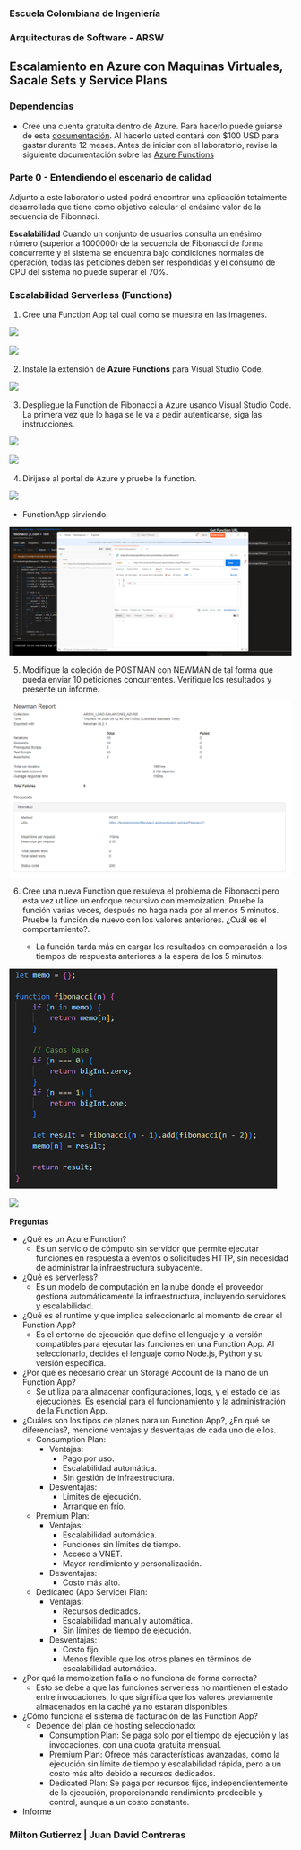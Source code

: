 ### Escuela Colombiana de Ingeniería
### Arquitecturas de Software - ARSW

## Escalamiento en Azure con Maquinas Virtuales, Sacale Sets y Service Plans

### Dependencias
* Cree una cuenta gratuita dentro de Azure. Para hacerlo puede guiarse de esta [documentación](https://azure.microsoft.com/es-es/free/students/). Al hacerlo usted contará con $100 USD para gastar durante 12 meses.
Antes de iniciar con el laboratorio, revise la siguiente documentación sobre las [Azure Functions](https://www.c-sharpcorner.com/article/an-overview-of-azure-functions/)

### Parte 0 - Entendiendo el escenario de calidad

Adjunto a este laboratorio usted podrá encontrar una aplicación totalmente desarrollada que tiene como objetivo calcular el enésimo valor de la secuencia de Fibonnaci.

**Escalabilidad**
Cuando un conjunto de usuarios consulta un enésimo número (superior a 1000000) de la secuencia de Fibonacci de forma concurrente y el sistema se encuentra bajo condiciones normales de operación, todas las peticiones deben ser respondidas y el consumo de CPU del sistema no puede superar el 70%.

### Escalabilidad Serverless (Functions)

1. Cree una Function App tal cual como se muestra en las  imagenes.

![](images/part3/part3-function-config.png)

![](images/part3/part3-function-configii.png)

2. Instale la extensión de **Azure Functions** para Visual Studio Code.

![](images/part3/part3-install-extension.png)

3. Despliegue la Function de Fibonacci a Azure usando Visual Studio Code. La primera vez que lo haga se le va a pedir autenticarse, siga las instrucciones.

![](images/part3/part3-deploy-function-1.png)

![](images/part3/part3-deploy-function-2.png)

4. Dirijase al portal de Azure y pruebe la function.

![](images/part3/part3-test-function.png)

- FunctionApp sirviendo.

![](images/function_project.png)

5. Modifique la coleción de POSTMAN con NEWMAN de tal forma que pueda enviar 10 peticiones concurrentes. Verifique los resultados y presente un informe.

![](images/first_report.png)

6. Cree una nueva Function que resuleva el problema de Fibonacci pero esta vez utilice un enfoque recursivo con memoization. Pruebe la función varias veces, después no haga nada por al menos 5 minutos. Pruebe la función de nuevo con los valores anteriores. ¿Cuál es el comportamiento?.

    * La función tarda más en cargar los resultados en comparación a los tiempos de respuesta anteriores a la espera de los 5 minutos.

![](images/memoization.png)

![](images/memoization_response.png)

**Preguntas**

* ¿Qué es un Azure Function?
    * Es un servicio de cómputo sin servidor que permite ejecutar funciones en respuesta a eventos o solicitudes HTTP, sin necesidad de administrar la infraestructura subyacente.
* ¿Qué es serverless?
    * Es un modelo de computación en la nube donde el proveedor gestiona automáticamente la infraestructura, incluyendo servidores y escalabilidad.
* ¿Qué es el runtime y que implica seleccionarlo al momento de crear el Function App?
    * Es el entorno de ejecución que define el lenguaje y la versión compatibles para ejecutar las funciones en una Function App. Al seleccionarlo, decides el lenguaje como Node.js, Python y su versión específica.
* ¿Por qué es necesario crear un Storage Account de la mano de un Function App?
    * Se utiliza para almacenar configuraciones, logs, y el estado de las ejecuciones. Es esencial para el funcionamiento y la administración de la Function App.
* ¿Cuáles son los tipos de planes para un Function App?, ¿En qué se diferencias?, mencione ventajas y desventajas de cada uno de ellos.
    * Consumption Plan:
        * Ventajas:
            * Pago por uso.
            * Escalabilidad automática.
            * Sin gestión de infraestructura.
        * Desventajas:
            * Límites de ejecución.
            * Arranque en frío.
    * Premium Plan:
        * Ventajas:
            * Escalabilidad automática.
            * Funciones sin límites de tiempo.
            * Acceso a VNET.
            * Mayor rendimiento y personalización.
        * Desventajas:
            * Costo más alto.
    * Dedicated (App Service) Plan:
        * Ventajas:
            * Recursos dedicados.
            * Escalabilidad manual y automática.
            * Sin límites de tiempo de ejecución.
        * Desventajas:
            * Costo fijo.
            * Menos flexible que los otros planes en términos de escalabilidad automática.
* ¿Por qué la memoization falla o no funciona de forma correcta?
    *  Esto se debe a que las funciones serverless no mantienen el estado entre invocaciones, lo que significa que los valores previamente almacenados en la caché ya no estarán disponibles.
* ¿Cómo funciona el sistema de facturación de las Function App?
    * Depende del plan de hosting seleccionado:
        * Consumption Plan: Se paga solo por el tiempo de ejecución y las invocaciones, con una cuota gratuita mensual.
        * Premium Plan: Ofrece más características avanzadas, como la ejecución sin límite de tiempo y escalabilidad rápida, pero a un costo más alto debido a recursos dedicados.
        * Dedicated Plan: Se paga por recursos fijos, independientemente de la ejecución, proporcionando rendimiento predecible y control, aunque a un costo constante.
* Informe


### Milton Gutierrez | Juan David Contreras